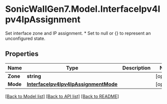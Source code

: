 # SonicWallGen7.Model.InterfaceIpv4Ipv4IpAssignment
Set interface zone and IP assignment. * Set to null or {} to represent  an unconfigured state.

## Properties

Name | Type | Description | Notes
------------ | ------------- | ------------- | -------------
**Zone** | **string** |  | [optional] 
**Mode** | [**InterfaceIpv4Ipv4IpAssignmentMode**](InterfaceIpv4Ipv4IpAssignmentMode.md) |  | [optional] 

[[Back to Model list]](../README.md#documentation-for-models) [[Back to API list]](../README.md#documentation-for-api-endpoints) [[Back to README]](../README.md)

